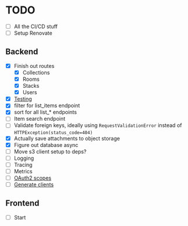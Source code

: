 # TODO

- [ ] All the CI/CD stuff
- [ ] Setup Renovate

## Backend

- [x] Finish out routes
  - [x] Collections
  - [x] Rooms
  - [x] Stacks
  - [x] Users
- [x] [Testing](https://fastapi.tiangolo.com/tutorial/testing/)
- [x] filter for list_items endpoint
- [x] sort for all list_* endpoints
- [ ] Item search endpoint
- [ ] Validate foreign keys, ideally using `RequestValidationError` instead of `HTTPException(status_code=404)`
- [x] Actually save attachments to object storage
- [x] Figure out database async
- [ ] Move s3 client setup to deps?
- [ ] Logging
- [ ] Tracing
- [ ] Metrics
- [ ] [OAuth2 scopes](https://fastapi.tiangolo.com/advanced/security/oauth2-scopes/)
- [ ] [Generate clients](https://fastapi.tiangolo.com/advanced/generate-clients/)

## Frontend

- [ ] Start
